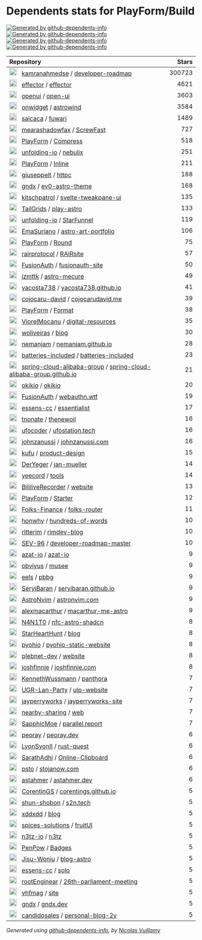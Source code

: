 # Dependents stats for PlayForm/Build

[![Generated by github-dependents-info](https://img.shields.io/static/v1?label=Used%20by&message=88&color=informational&logo=slickpic)](HTTPS://GitHub.Com/PlayForm/Build/network/dependents)
[![Generated by github-dependents-info](<https://img.shields.io/static/v1?label=Used%20by%20(public)&message=88&color=informational&logo=slickpic>)](HTTPS://GitHub.Com/PlayForm/Build/network/dependents)
[![Generated by github-dependents-info](<https://img.shields.io/static/v1?label=Used%20by%20(private)&message=-88&color=informational&logo=slickpic>)](HTTPS://GitHub.Com/PlayForm/Build/network/dependents)
[![Generated by github-dependents-info](<https://img.shields.io/static/v1?label=Used%20by%20(stars)&message=1285&color=informational&logo=slickpic>)](HTTPS://GitHub.Com/PlayForm/Build/network/dependents)

| Repository                                                                                                                                                                                                                                                                                                                              |  Stars |
| :-------------------------------------------------------------------------------------------------------------------------------------------------------------------------------------------------------------------------------------------------------------------------------------------------------------------------------------- | -----: |
| <img class="avatar mr-2" src="https://avatars.githubusercontent.com/u/4921183?s=40&v=4" width="20" height="20" alt=""> &nbsp; [kamranahmedse](HTTPS://GitHub.Com/kamranahmedse) / [developer-roadmap](HTTPS://GitHub.Com/kamranahmedse/developer-roadmap)                                                                               | 300723 |
| <img class="avatar mr-2" src="https://avatars.githubusercontent.com/u/62941682?s=40&v=4" width="20" height="20" alt=""> &nbsp; [effector](HTTPS://GitHub.Com/effector) / [effector](HTTPS://GitHub.Com/effector/effector)                                                                                                               |   4621 |
| <img class="avatar mr-2" src="https://avatars.githubusercontent.com/u/79960971?s=40&v=4" width="20" height="20" alt=""> &nbsp; [openui](HTTPS://GitHub.Com/openui) / [open-ui](HTTPS://GitHub.Com/openui/open-ui)                                                                                                                       |   3603 |
| <img class="avatar mr-2" src="https://avatars.githubusercontent.com/u/106269169?s=40&v=4" width="20" height="20" alt=""> &nbsp; [onwidget](HTTPS://GitHub.Com/onwidget) / [astrowind](HTTPS://GitHub.Com/onwidget/astrowind)                                                                                                            |   3584 |
| <img class="avatar mr-2" src="https://avatars.githubusercontent.com/u/25200299?s=40&v=4" width="20" height="20" alt=""> &nbsp; [saicaca](HTTPS://GitHub.Com/saicaca) / [fuwari](HTTPS://GitHub.Com/saicaca/fuwari)                                                                                                                      |   1489 |
| <img class="avatar mr-2" src="https://avatars.githubusercontent.com/u/125820963?s=40&v=4" width="20" height="20" alt=""> &nbsp; [mearashadowfax](HTTPS://GitHub.Com/mearashadowfax) / [ScrewFast](HTTPS://GitHub.Com/mearashadowfax/ScrewFast)                                                                                          |    727 |
| <img class="avatar mr-2" src="https://avatars.githubusercontent.com/u/59433307?s=40&v=4" width="20" height="20" alt=""> &nbsp; [PlayForm](HTTPS://GitHub.Com/PlayForm) / [Compress](HTTPS://GitHub.Com/PlayForm/Compress)                                                                                                               |    518 |
| <img class="avatar mr-2" src="https://avatars.githubusercontent.com/u/144011171?s=40&v=4" width="20" height="20" alt=""> &nbsp; [unfolding-io](HTTPS://GitHub.Com/unfolding-io) / [nebulix](HTTPS://GitHub.Com/unfolding-io/nebulix)                                                                                                    |    251 |
| <img class="avatar mr-2" src="https://avatars.githubusercontent.com/u/59433307?s=40&v=4" width="20" height="20" alt=""> &nbsp; [PlayForm](HTTPS://GitHub.Com/PlayForm) / [Inline](HTTPS://GitHub.Com/PlayForm/Inline)                                                                                                                   |    211 |
| <img class="avatar mr-2" src="https://avatars.githubusercontent.com/u/7147291?s=40&v=4" width="20" height="20" alt=""> &nbsp; [giuseppelt](HTTPS://GitHub.Com/giuseppelt) / [httpc](HTTPS://GitHub.Com/giuseppelt/httpc)                                                                                                                |    188 |
| <img class="avatar mr-2" src="https://avatars.githubusercontent.com/u/10554486?s=40&v=4" width="20" height="20" alt=""> &nbsp; [gndx](HTTPS://GitHub.Com/gndx) / [ev0-astro-theme](HTTPS://GitHub.Com/gndx/ev0-astro-theme)                                                                                                             |    168 |
| <img class="avatar mr-2" src="https://avatars.githubusercontent.com/u/194164?s=40&v=4" width="20" height="20" alt=""> &nbsp; [kitschpatrol](HTTPS://GitHub.Com/kitschpatrol) / [svelte-tweakpane-ui](HTTPS://GitHub.Com/kitschpatrol/svelte-tweakpane-ui)                                                                               |    135 |
| <img class="avatar mr-2" src="https://avatars.githubusercontent.com/u/91002014?s=40&v=4" width="20" height="20" alt=""> &nbsp; [TailGrids](HTTPS://GitHub.Com/TailGrids) / [play-astro](HTTPS://GitHub.Com/TailGrids/play-astro)                                                                                                        |    133 |
| <img class="avatar mr-2" src="https://avatars.githubusercontent.com/u/144011171?s=40&v=4" width="20" height="20" alt=""> &nbsp; [unfolding-io](HTTPS://GitHub.Com/unfolding-io) / [StarFunnel](HTTPS://GitHub.Com/unfolding-io/StarFunnel)                                                                                              |    119 |
| <img class="avatar mr-2" src="https://avatars.githubusercontent.com/u/3399429?s=40&v=4" width="20" height="20" alt=""> &nbsp; [EmaSuriano](HTTPS://GitHub.Com/EmaSuriano) / [astro-art-portfolio](HTTPS://GitHub.Com/EmaSuriano/astro-art-portfolio)                                                                                    |    106 |
| <img class="avatar mr-2" src="https://avatars.githubusercontent.com/u/59433307?s=40&v=4" width="20" height="20" alt=""> &nbsp; [PlayForm](HTTPS://GitHub.Com/PlayForm) / [Round](HTTPS://GitHub.Com/PlayForm/Round)                                                                                                                     |     75 |
| <img class="avatar mr-2" src="https://avatars.githubusercontent.com/u/73792201?s=40&v=4" width="20" height="20" alt=""> &nbsp; [rairprotocol](HTTPS://GitHub.Com/rairprotocol) / [RAIRsite](HTTPS://GitHub.Com/rairprotocol/RAIRsite)                                                                                                   |     57 |
| <img class="avatar mr-2" src="https://avatars.githubusercontent.com/u/41974756?s=40&v=4" width="20" height="20" alt=""> &nbsp; [FusionAuth](HTTPS://GitHub.Com/FusionAuth) / [fusionauth-site](HTTPS://GitHub.Com/FusionAuth/fusionauth-site)                                                                                           |     50 |
| <img class="avatar mr-2" src="https://avatars.githubusercontent.com/u/26360968?s=40&v=4" width="20" height="20" alt=""> &nbsp; [izmttk](HTTPS://GitHub.Com/izmttk) / [astro-mecure](HTTPS://GitHub.Com/izmttk/astro-mecure)                                                                                                             |     49 |
| <img class="avatar mr-2" src="https://avatars.githubusercontent.com/u/33158051?s=40&v=4" width="20" height="20" alt=""> &nbsp; [yacosta738](HTTPS://GitHub.Com/yacosta738) / [yacosta738.github.io](HTTPS://GitHub.Com/yacosta738/yacosta738.github.io)                                                                                 |     41 |
| <img class="avatar mr-2" src="https://avatars.githubusercontent.com/u/85460567?s=40&v=4" width="20" height="20" alt=""> &nbsp; [cojocaru-david](HTTPS://GitHub.Com/cojocaru-david) / [cojocarudavid.me](HTTPS://GitHub.Com/cojocaru-david/cojocarudavid.me)                                                                             |     39 |
| <img class="avatar mr-2" src="https://avatars.githubusercontent.com/u/59433307?s=40&v=4" width="20" height="20" alt=""> &nbsp; [PlayForm](HTTPS://GitHub.Com/PlayForm) / [Format](HTTPS://GitHub.Com/PlayForm/Format)                                                                                                                   |     38 |
| <img class="avatar mr-2" src="https://avatars.githubusercontent.com/u/166049?s=40&v=4" width="20" height="20" alt=""> &nbsp; [ViorelMocanu](HTTPS://GitHub.Com/ViorelMocanu) / [digital-resources](HTTPS://GitHub.Com/ViorelMocanu/digital-resources)                                                                                   |     35 |
| <img class="avatar mr-2" src="https://avatars.githubusercontent.com/u/4243601?s=40&v=4" width="20" height="20" alt=""> &nbsp; [woliveiras](HTTPS://GitHub.Com/woliveiras) / [blog](HTTPS://GitHub.Com/woliveiras/blog)                                                                                                                  |     30 |
| <img class="avatar mr-2" src="https://avatars.githubusercontent.com/u/9990165?s=40&v=4" width="20" height="20" alt=""> &nbsp; [nemanjam](HTTPS://GitHub.Com/nemanjam) / [nemanjam.github.io](HTTPS://GitHub.Com/nemanjam/nemanjam.github.io)                                                                                            |     28 |
| <img class="avatar mr-2" src="https://avatars.githubusercontent.com/u/79177379?s=40&v=4" width="20" height="20" alt=""> &nbsp; [batteries-included](HTTPS://GitHub.Com/batteries-included) / [batteries-included](HTTPS://GitHub.Com/batteries-included/batteries-included)                                                             |     23 |
| <img class="avatar mr-2" src="https://avatars.githubusercontent.com/u/48666392?s=40&v=4" width="20" height="20" alt=""> &nbsp; [spring-cloud-alibaba-group](HTTPS://GitHub.Com/spring-cloud-alibaba-group) / [spring-cloud-alibaba-group.github.io](HTTPS://GitHub.Com/spring-cloud-alibaba-group/spring-cloud-alibaba-group.github.io) |     21 |
| <img class="avatar mr-2" src="https://avatars.githubusercontent.com/u/17222836?s=40&v=4" width="20" height="20" alt=""> &nbsp; [okikio](HTTPS://GitHub.Com/okikio) / [okikio](HTTPS://GitHub.Com/okikio/okikio)                                                                                                                         |     20 |
| <img class="avatar mr-2" src="https://avatars.githubusercontent.com/u/41974756?s=40&v=4" width="20" height="20" alt=""> &nbsp; [FusionAuth](HTTPS://GitHub.Com/FusionAuth) / [webauthn.wtf](HTTPS://GitHub.Com/FusionAuth/webauthn.wtf)                                                                                                 |     19 |
| <img class="avatar mr-2" src="https://avatars.githubusercontent.com/u/162776605?s=40&v=4" width="20" height="20" alt=""> &nbsp; [essens-cc](HTTPS://GitHub.Com/essens-cc) / [essentialist](HTTPS://GitHub.Com/essens-cc/essentialist)                                                                                                   |     17 |
| <img class="avatar mr-2" src="https://avatars.githubusercontent.com/u/133825060?s=40&v=4" width="20" height="20" alt=""> &nbsp; [tnonate](HTTPS://GitHub.Com/tnonate) / [thenewoil](HTTPS://GitHub.Com/tnonate/thenewoil)                                                                                                               |     16 |
| <img class="avatar mr-2" src="https://avatars.githubusercontent.com/u/2094547?s=40&v=4" width="20" height="20" alt=""> &nbsp; [ufocoder](HTTPS://GitHub.Com/ufocoder) / [ufostation.tech](HTTPS://GitHub.Com/ufocoder/ufostation.tech)                                                                                                  |     16 |
| <img class="avatar mr-2" src="https://avatars.githubusercontent.com/u/1163273?s=40&v=4" width="20" height="20" alt=""> &nbsp; [johnzanussi](HTTPS://GitHub.Com/johnzanussi) / [johnzanussi.com](HTTPS://GitHub.Com/johnzanussi/johnzanussi.com)                                                                                         |     16 |
| <img class="avatar mr-2" src="https://avatars.githubusercontent.com/u/6356728?s=40&v=4" width="20" height="20" alt=""> &nbsp; [kufu](HTTPS://GitHub.Com/kufu) / [product-design](HTTPS://GitHub.Com/kufu/product-design)                                                                                                                |     15 |
| <img class="avatar mr-2" src="https://avatars.githubusercontent.com/u/7950094?s=40&v=4" width="20" height="20" alt=""> &nbsp; [DerYeger](HTTPS://GitHub.Com/DerYeger) / [jan-mueller](HTTPS://GitHub.Com/DerYeger/jan-mueller)                                                                                                          |     14 |
| <img class="avatar mr-2" src="https://avatars.githubusercontent.com/u/88699887?s=40&v=4" width="20" height="20" alt=""> &nbsp; [yeecord](HTTPS://GitHub.Com/yeecord) / [tools](HTTPS://GitHub.Com/yeecord/tools)                                                                                                                        |     14 |
| <img class="avatar mr-2" src="https://avatars.githubusercontent.com/u/75512036?s=40&v=4" width="20" height="20" alt=""> &nbsp; [BililiveRecorder](HTTPS://GitHub.Com/BililiveRecorder) / [website](HTTPS://GitHub.Com/BililiveRecorder/website)                                                                                         |     13 |
| <img class="avatar mr-2" src="https://avatars.githubusercontent.com/u/59433307?s=40&v=4" width="20" height="20" alt=""> &nbsp; [PlayForm](HTTPS://GitHub.Com/PlayForm) / [Starter](HTTPS://GitHub.Com/PlayForm/Starter)                                                                                                                 |     12 |
| <img class="avatar mr-2" src="https://avatars.githubusercontent.com/u/100793831?s=40&v=4" width="20" height="20" alt=""> &nbsp; [Folks-Finance](HTTPS://GitHub.Com/Folks-Finance) / [folks-router](HTTPS://GitHub.Com/Folks-Finance/folks-router)                                                                                       |     11 |
| <img class="avatar mr-2" src="https://avatars.githubusercontent.com/u/2212273?s=40&v=4" width="20" height="20" alt=""> &nbsp; [honwhy](HTTPS://GitHub.Com/honwhy) / [hundreds-of-words](HTTPS://GitHub.Com/honwhy/hundreds-of-words)                                                                                                    |     10 |
| <img class="avatar mr-2" src="https://avatars.githubusercontent.com/u/7880828?s=40&v=4" width="20" height="20" alt=""> &nbsp; [ritterim](HTTPS://GitHub.Com/ritterim) / [rimdev-blog](HTTPS://GitHub.Com/ritterim/rimdev-blog)                                                                                                          |     10 |
| <img class="avatar mr-2" src="https://avatars.githubusercontent.com/u/145331635?s=40&v=4" width="20" height="20" alt=""> &nbsp; [SEV-96](HTTPS://GitHub.Com/SEV-96) / [developer-roadmap-master](HTTPS://GitHub.Com/SEV-96/developer-roadmap-master)                                                                                    |     10 |
| <img class="avatar mr-2" src="https://avatars.githubusercontent.com/u/5698350?s=40&v=4" width="20" height="20" alt=""> &nbsp; [azat-io](HTTPS://GitHub.Com/azat-io) / [azat-io](HTTPS://GitHub.Com/azat-io/azat-io)                                                                                                                     |      9 |
| <img class="avatar mr-2" src="https://avatars.githubusercontent.com/u/22031114?s=40&v=4" width="20" height="20" alt=""> &nbsp; [obviyus](HTTPS://GitHub.Com/obviyus) / [musee](HTTPS://GitHub.Com/obviyus/musee)                                                                                                                        |      9 |
| <img class="avatar mr-2" src="https://avatars.githubusercontent.com/u/86960670?s=40&v=4" width="20" height="20" alt=""> &nbsp; [eels](HTTPS://GitHub.Com/eels) / [pbbg](HTTPS://GitHub.Com/eels/pbbg)                                                                                                                                   |      9 |
| <img class="avatar mr-2" src="https://avatars.githubusercontent.com/u/82605415?s=40&v=4" width="20" height="20" alt=""> &nbsp; [SeryiBaran](HTTPS://GitHub.Com/SeryiBaran) / [seryibaran.github.io](HTTPS://GitHub.Com/SeryiBaran/seryibaran.github.io)                                                                                 |      9 |
| <img class="avatar mr-2" src="https://avatars.githubusercontent.com/u/102238249?s=40&v=4" width="20" height="20" alt=""> &nbsp; [AstroNvim](HTTPS://GitHub.Com/AstroNvim) / [astronvim.com](HTTPS://GitHub.Com/AstroNvim/astronvim.com)                                                                                                 |      9 |
| <img class="avatar mr-2" src="https://avatars.githubusercontent.com/u/8398220?s=40&v=4" width="20" height="20" alt=""> &nbsp; [alexmacarthur](HTTPS://GitHub.Com/alexmacarthur) / [macarthur-me-astro](HTTPS://GitHub.Com/alexmacarthur/macarthur-me-astro)                                                                             |      9 |
| <img class="avatar mr-2" src="https://avatars.githubusercontent.com/u/68034867?s=40&v=4" width="20" height="20" alt=""> &nbsp; [N4N1T0](HTTPS://GitHub.Com/N4N1T0) / [nfc-astro-shadcn](HTTPS://GitHub.Com/N4N1T0/nfc-astro-shadcn)                                                                                                     |      8 |
| <img class="avatar mr-2" src="https://avatars.githubusercontent.com/u/14922941?s=40&v=4" width="20" height="20" alt=""> &nbsp; [StarHeartHunt](HTTPS://GitHub.Com/StarHeartHunt) / [blog](HTTPS://GitHub.Com/StarHeartHunt/blog)                                                                                                        |      8 |
| <img class="avatar mr-2" src="https://avatars.githubusercontent.com/u/5121556?s=40&v=4" width="20" height="20" alt=""> &nbsp; [pyohio](HTTPS://GitHub.Com/pyohio) / [pyohio-static-website](HTTPS://GitHub.Com/pyohio/pyohio-static-website)                                                                                            |      8 |
| <img class="avatar mr-2" src="https://avatars.githubusercontent.com/u/136761133?s=40&v=4" width="20" height="20" alt=""> &nbsp; [plebnet-dev](HTTPS://GitHub.Com/plebnet-dev) / [website](HTTPS://GitHub.Com/plebnet-dev/website)                                                                                                       |      8 |
| <img class="avatar mr-2" src="https://avatars.githubusercontent.com/u/125098?s=40&v=4" width="20" height="20" alt=""> &nbsp; [joshfinnie](HTTPS://GitHub.Com/joshfinnie) / [joshfinnie.com](HTTPS://GitHub.Com/joshfinnie/joshfinnie.com)                                                                                               |      8 |
| <img class="avatar mr-2" src="https://avatars.githubusercontent.com/u/11491506?s=40&v=4" width="20" height="20" alt=""> &nbsp; [KennethWussmann](HTTPS://GitHub.Com/KennethWussmann) / [panthora](HTTPS://GitHub.Com/KennethWussmann/panthora)                                                                                          |      7 |
| <img class="avatar mr-2" src="https://avatars.githubusercontent.com/u/189050980?s=40&v=4" width="20" height="20" alt=""> &nbsp; [UGR-Lan-Party](HTTPS://GitHub.Com/UGR-Lan-Party) / [ulp-website](HTTPS://GitHub.Com/UGR-Lan-Party/ulp-website)                                                                                         |      7 |
| <img class="avatar mr-2" src="https://avatars.githubusercontent.com/u/1044536?s=40&v=4" width="20" height="20" alt=""> &nbsp; [jayperryworks](HTTPS://GitHub.Com/jayperryworks) / [jayperryworks-site](HTTPS://GitHub.Com/jayperryworks/jayperryworks-site)                                                                             |      7 |
| <img class="avatar mr-2" src="https://avatars.githubusercontent.com/u/135554364?s=40&v=4" width="20" height="20" alt=""> &nbsp; [nearby-sharing](HTTPS://GitHub.Com/nearby-sharing) / [web](HTTPS://GitHub.Com/nearby-sharing/web)                                                                                                      |      7 |
| <img class="avatar mr-2" src="https://avatars.githubusercontent.com/u/22654782?s=40&v=4" width="20" height="20" alt=""> &nbsp; [SapphicMoe](HTTPS://GitHub.Com/SapphicMoe) / [parallel.report](HTTPS://GitHub.Com/SapphicMoe/parallel.report)                                                                                           |      7 |
| <img class="avatar mr-2" src="https://avatars.githubusercontent.com/u/23735423?s=40&v=4" width="20" height="20" alt=""> &nbsp; [peoray](HTTPS://GitHub.Com/peoray) / [peoray.dev](HTTPS://GitHub.Com/peoray/peoray.dev)                                                                                                                 |      6 |
| <img class="avatar mr-2" src="https://avatars.githubusercontent.com/u/69039201?s=40&v=4" width="20" height="20" alt=""> &nbsp; [LyonSyonII](HTTPS://GitHub.Com/LyonSyonII) / [rust-quest](HTTPS://GitHub.Com/LyonSyonII/rust-quest)                                                                                                     |      6 |
| <img class="avatar mr-2" src="https://avatars.githubusercontent.com/u/91727830?s=40&v=4" width="20" height="20" alt=""> &nbsp; [SarathAdhi](HTTPS://GitHub.Com/SarathAdhi) / [Online-Clipboard](HTTPS://GitHub.Com/SarathAdhi/Online-Clipboard)                                                                                         |      6 |
| <img class="avatar mr-2" src="https://avatars.githubusercontent.com/u/7809845?s=40&v=4" width="20" height="20" alt=""> &nbsp; [psto](HTTPS://GitHub.Com/psto) / [stojanow.com](HTTPS://GitHub.Com/psto/stojanow.com)                                                                                                                    |      6 |
| <img class="avatar mr-2" src="https://avatars.githubusercontent.com/u/47224540?s=40&v=4" width="20" height="20" alt=""> &nbsp; [astahmer](HTTPS://GitHub.Com/astahmer) / [astahmer.dev](HTTPS://GitHub.Com/astahmer/astahmer.dev)                                                                                                       |      6 |
| <img class="avatar mr-2" src="https://avatars.githubusercontent.com/u/43623834?s=40&v=4" width="20" height="20" alt=""> &nbsp; [CorentinGS](HTTPS://GitHub.Com/CorentinGS) / [corentings.github.io](HTTPS://GitHub.Com/CorentinGS/corentings.github.io)                                                                                 |      5 |
| <img class="avatar mr-2" src="https://avatars.githubusercontent.com/u/37236438?s=40&v=4" width="20" height="20" alt=""> &nbsp; [shun-shobon](HTTPS://GitHub.Com/shun-shobon) / [s2n.tech](HTTPS://GitHub.Com/shun-shobon/s2n.tech)                                                                                                      |      5 |
| <img class="avatar mr-2" src="https://avatars.githubusercontent.com/u/5778879?s=40&v=4" width="20" height="20" alt=""> &nbsp; [xddxdd](HTTPS://GitHub.Com/xddxdd) / [blog](HTTPS://GitHub.Com/xddxdd/blog)                                                                                                                              |      5 |
| <img class="avatar mr-2" src="https://avatars.githubusercontent.com/u/117222354?s=40&v=4" width="20" height="20" alt=""> &nbsp; [spices-solutions](HTTPS://GitHub.Com/spices-solutions) / [fruitUI](HTTPS://GitHub.Com/spices-solutions/fruitUI)                                                                                        |      5 |
| <img class="avatar mr-2" src="https://avatars.githubusercontent.com/u/141676282?s=40&v=4" width="20" height="20" alt=""> &nbsp; [n3tz-io](HTTPS://GitHub.Com/n3tz-io) / [n3tz](HTTPS://GitHub.Com/n3tz-io/n3tz)                                                                                                                         |      5 |
| <img class="avatar mr-2" src="https://avatars.githubusercontent.com/u/22850708?s=40&v=4" width="20" height="20" alt=""> &nbsp; [PenPow](HTTPS://GitHub.Com/PenPow) / [Badges](HTTPS://GitHub.Com/PenPow/Badges)                                                                                                                         |      5 |
| <img class="avatar mr-2" src="https://avatars.githubusercontent.com/u/31986081?s=40&v=4" width="20" height="20" alt=""> &nbsp; [Jisu-Woniu](HTTPS://GitHub.Com/Jisu-Woniu) / [blog-astro](HTTPS://GitHub.Com/Jisu-Woniu/blog-astro)                                                                                                     |      5 |
| <img class="avatar mr-2" src="https://avatars.githubusercontent.com/u/162776605?s=40&v=4" width="20" height="20" alt=""> &nbsp; [essens-cc](HTTPS://GitHub.Com/essens-cc) / [solo](HTTPS://GitHub.Com/essens-cc/solo)                                                                                                                   |      5 |
| <img class="avatar mr-2" src="https://avatars.githubusercontent.com/u/7108662?s=40&v=4" width="20" height="20" alt=""> &nbsp; [rootEnginear](HTTPS://GitHub.Com/rootEnginear) / [26th-parliament-meeting](HTTPS://GitHub.Com/rootEnginear/26th-parliament-meeting)                                                                      |      5 |
| <img class="avatar mr-2" src="https://avatars.githubusercontent.com/u/357835?s=40&v=4" width="20" height="20" alt=""> &nbsp; [vhfmag](HTTPS://GitHub.Com/vhfmag) / [site](HTTPS://GitHub.Com/vhfmag/site)                                                                                                                               |      5 |
| <img class="avatar mr-2" src="https://avatars.githubusercontent.com/u/10554486?s=40&v=4" width="20" height="20" alt=""> &nbsp; [gndx](HTTPS://GitHub.Com/gndx) / [gndx.dev](HTTPS://GitHub.Com/gndx/gndx.dev)                                                                                                                           |      5 |
| <img class="avatar mr-2" src="https://avatars.githubusercontent.com/u/186637?s=40&v=4" width="20" height="20" alt=""> &nbsp; [candidosales](HTTPS://GitHub.Com/candidosales) / [personal-blog-2v](HTTPS://GitHub.Com/candidosales/personal-blog-2v)                                                                                     |      5 |

_Generated using
[github-dependents-info](HTTPS://GitHub.Com/nvuillam/github-dependents-info), by
[Nicolas Vuillamy](HTTPS://GitHub.Com/nvuillam)_
